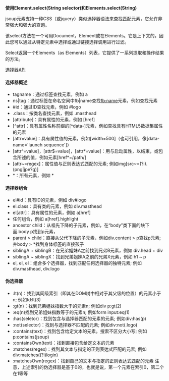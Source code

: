 **使用Element.select(String selector)和Elements.select(String)**



jsoup元素支持一种CSS（或jquery）类似选择器语法来查找匹配元素，它允许非常强大和强大的查询。
 
 该select方法在一个可用Document，Element或在Elements。它是上下文的，因此您可以通过从特定元素中选择或通过链接选择调用进行过滤。
 
 Select返回一个Elements（as Elements）列表，它提供了一系列提取和操作结果的方法。
 
 [选择器API](https://jsoup.org/cookbook/extracting-data/selector-syntax)
 
 #### 选择器概述
 - tagname：通过标签查找元素，例如 a
 - ns|tag：通过标签在命名空间中fb|name查找<fb:name>元素，例如查找元素
 - \#id：通过ID查找元素，例如 #logo
 - .class：按类名查找元素，例如 .masthead
 - [attribute]：具有属性的元素，例如 [href]
 - [^attr]：具有属性名称前缀的[^data-]元素，例如查找具有HTML5数据集属性的元素
 - [attr=value]：具有属性值的元素，例如[width=500]（也可引用，像[data-name='launch sequence']）
 - [attr^=value]，[attr$=value]，[attr*=value]：用与启动属性，以结束，或包含所述的值，例如元素[href*=/path/]
 - [attr~=regex]：属性值与正则表达式匹配的元素; 例如img[src~=(?i)\.(png|jpe?g)]
 - *：所有元素，例如 *
 
 #### 选择器组合
 
 - el#id：具有ID的元素，例如 div#logo
 - el.class：具有类的元素，例如 div.masthead
 - el[attr]：具有属性的元素，例如 a[href]
 - 任何组合，例如 a[href].highlight
 - ancestor child：从祖先下降的子元素，例如，在“body”类下面的块下面.body p找到p元素，
 - parent > child：直接从父代下降的子元素，例如div.content > p查找p元素; 并body > *找到身体标签的直接孩子
 - siblingA + siblingB：在兄弟姐妹A之前找到兄弟B元素，例如 div.head + div
 - siblingA ~ siblingX：找到兄弟姐妹A之前的兄弟X元素，例如 h1 ~ p
 - el, el, el：组合多个选择器，找到匹配任何选择器的独特元素; 例如div.masthead, div.logo
 
 #### 伪选择器
 
 - :lt(n)：找到其同级索引（即其在DOM树中相对于其父级的位置）的元素小于n; 例如td:lt(3)
 - :gt(n)：找到兄弟姐妹指数大于的元素n; 例如div p:gt(2)
 - :eq(n)找到兄弟姐妹指数等于的元素n; 例如form input:eq(1)
 - :has(seletor)：找到包含与选择器匹配的元素的元素; 例如div:has(p)
 - :not(selector)：找到与选择器不匹配的元素; 例如div:not(.logo)
 - :contains(text)：找到包含给定文本的元素。搜索不区分大小写; 例如p:contains(jsoup)
 - :containsOwn(text)：找到直接包含给定文本的元素
 - :matches(regex)：找到其文本与指定的正则表达式匹配的元素; 例如div:matches((?i)login)
 - :matchesOwn(regex)：找到自己的文本与指定的正则表达式匹配的元素
 注意，上述索引的伪选择器是基于0的，也就是说，第一个元素在索引0，第二个在1等等